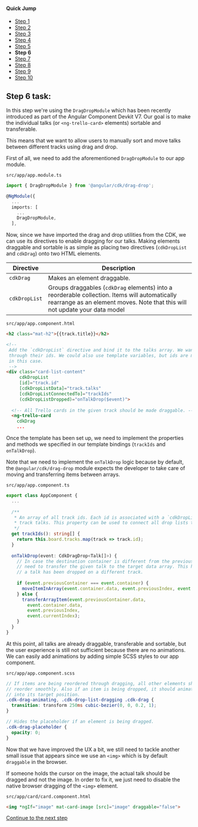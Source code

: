 #### Quick Jump ####
* [Step 1](./step-1.md)
* [Step 2](./step-2.md)
* [Step 3](./step-3.md)
* [Step 4](./step-4.md)
* [Step 5](./step-5.md)
* **Step 6**
* [Step 7](./step-7.md)
* [Step 8](./step-8.md)
* [Step 9](./step-9.md)
* [Step 10](./step-10.md)

## Step 6 task:

In this step we're using the `DragDropModule` which has been recently introduced as part of
the Angular Component Devkit V7. Our goal is to make the individual talks
(or `<ng-trello-card>` elements) sortable and transferable.

This means that we want to allow users to manually sort and move talks between different tracks using
drag and drop.

First of all, we need to add the aforementioned `DragDropModule` to our app module.

`src/app/app.module.ts`
```ts
import { DragDropModule } from '@angular/cdk/drag-drop';

@NgModule({
  ...
  imports: [
    ...
    DragDropModule,
  ],
```

Now, since we have imported the drag and drop utilities from the CDK, we can use its directives
to enable dragging for our talks. Making elements draggable and sortable is as simple as placing
two directives (`cdkDropList` and `cdkDrag`) onto two HTML elements.

| Directive     | Description                 |
| ------------- | --------------------------- |
| `cdkDrag`     | Makes an element draggable. | 
| `cdkDropList` | Groups draggables (`cdkDrag` elements) into a reorderable collection. Items will automatically rearrange as an element moves. Note that this will not update your data model |

`src/app/app.component.html`
```html
<h2 class="mat-h2">{{track.title}}</h2>

<!--
 Add the `cdkDropList` directive and bind it to the talks array. We want to connect all talk drop lists
 through their ids. We could also use template variables, but ids are more convenient and less code
 in this case.
 -->
<div class="card-list-content"
     cdkDropList
     [id]="track.id"
     [cdkDropListData]="track.talks"
     [cdkDropListConnectedTo]="trackIds"
     (cdkDropListDropped)="onTalkDrop($event)">
     
  <!-- All Trello cards in the given track should be made draggable. -->
  <ng-trello-card
    cdkDrag
    ...
```

Once the template has been set up, we need to implement the properties and methods we specified
in our template bindings (`trackIds` and `onTalkDrop`).

Note that we need to implement the `onTalkDrop` logic because by default, the `@angular/cdk/drag-drop`
module expects the developer to take care of moving and transferring items between arrays.

`src/app/app.component.ts`
```ts
export class AppComponent {
  ...
  
  /**
   * An array of all track ids. Each id is associated with a `cdkDropList` for the
   * track talks. This property can be used to connect all drop lists together. 
   */
  get trackIds(): string[] {
    return this.board.tracks.map(track => track.id);
  }
  
  onTalkDrop(event: CdkDragDrop<Talk[]>) {
    // In case the destination container is different from the previous container, we
    // need to transfer the given talk to the target data array. This happens if
    // a talk has been dropped on a different track.
    
    if (event.previousContainer === event.container) {
      moveItemInArray(event.container.data, event.previousIndex, event.currentIndex);
    } else {
      transferArrayItem(event.previousContainer.data,
        event.container.data,
        event.previousIndex,
        event.currentIndex);
    }
  }
}
```

At this point, all talks are already draggable, transferable and sortable, but the user
experience is still not sufficient because there are no animations. We can easily add
animations by adding simple SCSS styles to our app component.

`src/app/app.component.scss`
```scss
// If items are being reordered through dragging, all other elements should
// reorder smoothly. Also if an item is being dropped, it should animate
// into its target position.
.cdk-drag-animating, .cdk-drop-list-dragging .cdk-drag {
  transition: transform 250ms cubic-bezier(0, 0, 0.2, 1);
}

// Hides the placeholder if an element is being dragged.
.cdk-drag-placeholder {
  opacity: 0;
}
```

Now that we have improved the UX a bit, we still need to tackle another small issue that
appears since we use an `<img>` which is by default `draggable` in the browser.

If someone holds the cursor on the image, the actual talk should be dragged and not the
image. In order to fix it, we just need to disable the native browser dragging of
the `<img>` element.

`src/app/card/card.component.html`
```html
<img *ngIf="image" mat-card-image [src]="image" draggable="false">
```

[Continue to the next step](./step-7.md)
